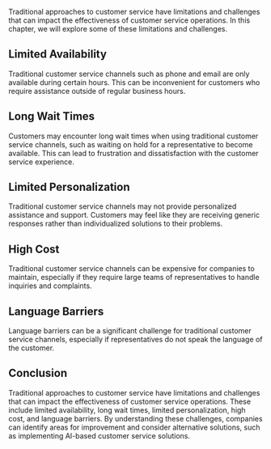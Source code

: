 
Traditional approaches to customer service have limitations and challenges that can impact the effectiveness of customer service operations. In this chapter, we will explore some of these limitations and challenges.

Limited Availability
--------------------

Traditional customer service channels such as phone and email are only available during certain hours. This can be inconvenient for customers who require assistance outside of regular business hours.

Long Wait Times
---------------

Customers may encounter long wait times when using traditional customer service channels, such as waiting on hold for a representative to become available. This can lead to frustration and dissatisfaction with the customer service experience.

Limited Personalization
-----------------------

Traditional customer service channels may not provide personalized assistance and support. Customers may feel like they are receiving generic responses rather than individualized solutions to their problems.

High Cost
---------

Traditional customer service channels can be expensive for companies to maintain, especially if they require large teams of representatives to handle inquiries and complaints.

Language Barriers
-----------------

Language barriers can be a significant challenge for traditional customer service channels, especially if representatives do not speak the language of the customer.

Conclusion
----------

Traditional approaches to customer service have limitations and challenges that can impact the effectiveness of customer service operations. These include limited availability, long wait times, limited personalization, high cost, and language barriers. By understanding these challenges, companies can identify areas for improvement and consider alternative solutions, such as implementing AI-based customer service solutions.
